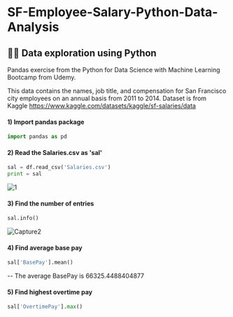 # SF-Employee-Salary-Python-Data-Analysis
## 👩‍💻 Data exploration using Python

Pandas exercise from the Python for Data Science with Machine Learning Bootcamp from Udemy.

This data contains the names, job title, and compensation for San Francisco city employees on an annual basis from 2011 to 2014. Dataset is from Kaggle https://www.kaggle.com/datasets/kaggle/sf-salaries/data

#### 1) Import pandas package
```python
import pandas as pd
```

#### 2) Read the Salaries.csv as 'sal'
```python
sal = df.read_csv('Salaries.csv')
print = sal
```
![1](https://github.com/Yuanlli/SF-Employee-Salary-Python-Data-Analysis/assets/35889216/720c6b4e-dac8-4e00-a349-d7f4e6e5ea32)


#### 3) Find the number of entries
```python
sal.info()
```
![Capture2](https://github.com/Yuanlli/SF-Employee-Salary-Python-Data-Analysis/assets/35889216/5ac1010f-86d6-439c-98f0-4673cd0a9b16)

#### 4) Find average base pay
```python
sal['BasePay'].mean()
```
-- The average BasePay is 66325.4488404877

#### 5) Find highest overtime pay
```python
sal['OvertimePay'].max()
```

